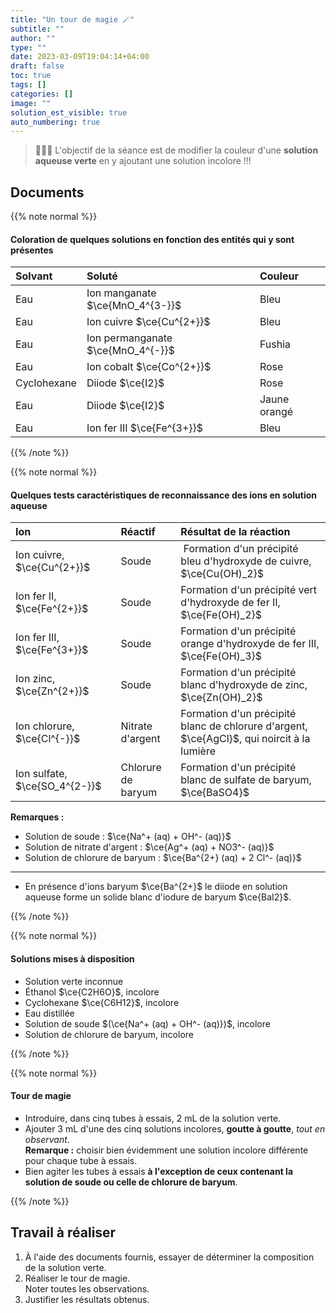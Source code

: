 ```yaml
---
title: "Un tour de magie 🪄"
subtitle: ""
author: ""
type: ""
date: 2023-03-09T19:04:14+04:00
draft: false
toc: true
tags: []
categories: []
image: ""
solution_est_visible: true
auto_numbering: true
---
```

> 👨🏻‍🔬 L'objectif de la séance est de modifier la couleur d'une **solution aqueuse verte** en y ajoutant une solution incolore !!!

## Documents

{{% note normal %}}

#### Coloration de quelques solutions en fonction des entités qui y sont présentes

<center>

| Solvant | Soluté | Couleur |
| :---- | :---- | :---- |
| Eau | Ion manganate $\ce{MnO_4^{3-}}$ | Bleu |
| Eau | Ion cuivre $\ce{Cu^{2+}}$ | Bleu |
| Eau | Ion permanganate $\ce{MnO_4^{-}}$ | Fushia |
| Eau | Ion cobalt $\ce{Co^{2+}}$ | Rose |
| Cyclohexane | Diiode $\ce{I2}$ | Rose |
| Eau | Diiode $\ce{I2}$ | Jaune orangé |
| Eau | Ion fer III $\ce{Fe^{3+}}$ | Bleu |

</center>

{{% /note %}}

{{% note normal %}}

#### Quelques tests caractéristiques de reconnaissance des ions en solution aqueuse

| Ion | Réactif | Résultat de la réaction |
| :--- | :---- | :---- |
| Ion cuivre, $\ce{Cu^{2+}}$ | Soude | Formation d'un précipité bleu d'hydroxyde de cuivre, $\ce{Cu(OH)_2}$ |
| Ion fer II, $\ce{Fe^{2+}}$ | Soude | Formation d'un précipité vert d'hydroxyde de fer II, $\ce{Fe(OH)_2}$ |
| Ion fer III, $\ce{Fe^{3+}}$ | Soude | Formation d'un précipité orange d'hydroxyde de fer III, $\ce{Fe(OH)_3}$ |
| Ion zinc, $\ce{Zn^{2+}}$ | Soude | Formation d'un précipité blanc d'hydroxyde de zinc, $\ce{Zn(OH)_2}$ |
| Ion chlorure, $\ce{Cl^{-}}$ | Nitrate d'argent | Formation d'un précipité blanc de chlorure d'argent, $\ce{AgCl}$, qui noircit à la lumière |
| Ion sulfate, $\ce{SO_4^{2-}}$ | Chlorure de baryum | Formation d'un précipité blanc de sulfate de baryum, $\ce{BaSO4}$ |

**Remarques :**  

- Solution de soude : $\ce{Na^+ (aq) + OH^- (aq)}$
- Solution de nitrate d'argent : $\ce{Ag^+ (aq) + NO3^- (aq)}$
- Solution de chlorure de baryum : $\ce{Ba^{2+} (aq) + 2 Cl^- (aq)}$

----

- En présence d'ions baryum $\ce{Ba^{2+}$ le diiode en solution aqueuse forme un solide blanc d'iodure de baryum $\ce{BaI2}$.

{{% /note %}}

{{% note normal %}}

#### Solutions mises à disposition

- Solution verte inconnue
- Éthanol $\ce{C2H6O}$, incolore
- Cyclohexane $\ce{C6H12}$, incolore
- Eau distillée
- Solution de soude $(\ce{Na^+ (aq) + OH^- (aq)})$, incolore
- Solution de chlorure de baryum, incolore

{{% /note %}}

{{% note normal %}}

#### Tour de magie

- Introduire, dans cinq tubes à essais, 2 mL de la solution verte.
- Ajouter 3 mL d'une des cinq solutions incolores, **goutte à goutte**, *tout en observant*.  
**Remarque :** choisir bien évidemment une solution incolore différente pour chaque tube à essais.
- Bien agiter les tubes à essais **à l'exception de ceux contenant la solution de soude ou celle de chlorure de baryum**.

{{% /note %}}

## Travail à réaliser

1. À l'aide des documents fournis, essayer de déterminer la composition de la solution verte.
2. Réaliser le tour de magie.  
Noter toutes les observations.
3. Justifier les résultats obtenus.
